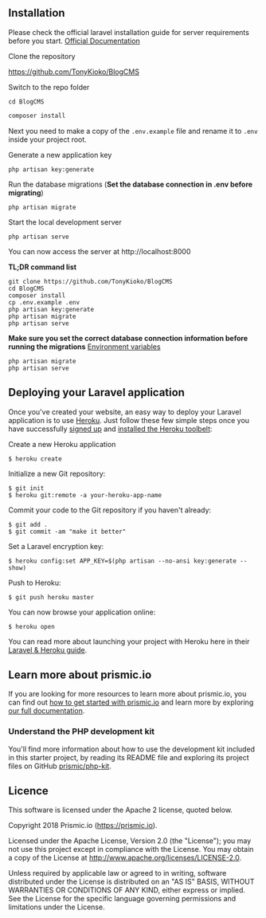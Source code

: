 ## Installation

Please check the official laravel installation guide for server requirements before you start. [Official Documentation](https://laravel.com/docs/5.4/installation#installation)


Clone the repository

   https://github.com/TonyKioko/BlogCMS

Switch to the repo folder

    cd BlogCMS

``` bash
composer install
```

Next you need to make a copy of the `.env.example` file and rename it to `.env` inside your project root.

Generate a new application key

    php artisan key:generate


Run the database migrations (**Set the database connection in .env before migrating**)

    php artisan migrate

Start the local development server

    php artisan serve

You can now access the server at http://localhost:8000

**TL;DR command list**

    git clone https://github.com/TonyKioko/BlogCMS
    cd BlogCMS
    composer install
    cp .env.example .env
    php artisan key:generate
    php artisan migrate
    php artisan serve
    
**Make sure you set the correct database connection information before running the migrations** [Environment variables](#environment-variables)

    php artisan migrate
    php artisan serve



## Deploying your Laravel application

Once you've created your website, an easy way to deploy your Laravel application is to use [Heroku](http://www.heroku.com). Just follow these few simple steps once you have successfully [signed up](https://id.heroku.com/signup/www-header) and [installed the Heroku toolbelt](https://toolbelt.heroku.com/):

Create a new Heroku application

```
$ heroku create
```

Initialize a new Git repository:

```
$ git init
$ heroku git:remote -a your-heroku-app-name
```

Commit your code to the Git repository if you haven't already:

```
$ git add .
$ git commit -am "make it better"
```

Set a Laravel encryption key:

```
$ heroku config:set APP_KEY=$(php artisan --no-ansi key:generate --show)
```

Push to Heroku:

```
$ git push heroku master
```

You can now browse your application online:

```
$ heroku open
```

You can read more about launching your project with Heroku here in their [Laravel & Heroku guide](https://devcenter.heroku.com/articles/getting-started-with-laravel).

## Learn more about prismic.io

If you are looking for more resources to learn more about prismic.io, you can find out [how to get started with prismic.io](https://prismic.io/quickstart#?lang=php) and learn more by exploring [our full documentation](https://prismic.io/docs/php/getting-started/with-the-php-starter-kit).

### Understand the PHP development kit

You'll find more information about how to use the development kit included in this starter project, by reading its README file and exploring its project files on GitHub [prismic/php-kit](https://github.com/prismicio/php-kit).

## Licence

This software is licensed under the Apache 2 license, quoted below.

Copyright 2018 Prismic.io (https://prismic.io).

Licensed under the Apache License, Version 2.0 (the "License"); you may not use this project except in compliance with the License. You may obtain a copy of the License at http://www.apache.org/licenses/LICENSE-2.0.

Unless required by applicable law or agreed to in writing, software distributed under the License is distributed on an "AS IS" BASIS, WITHOUT WARRANTIES OR CONDITIONS OF ANY KIND, either express or implied. See the License for the specific language governing permissions and limitations under the License.
